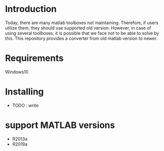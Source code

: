 # Introduction
Today, there are many matlab toolboxes not maintaining.
Therefore, if users utilize them, they should use supported old version.
However, in case of using several toolboxes, it is possible that we face not to be able to solve by this.
This repository provides a converter from old matlab version to newer.

# Requirements
Windows10


# Installing
+ TODO : write

# support MATLAB versions
+ R2013a
+ R2019a
